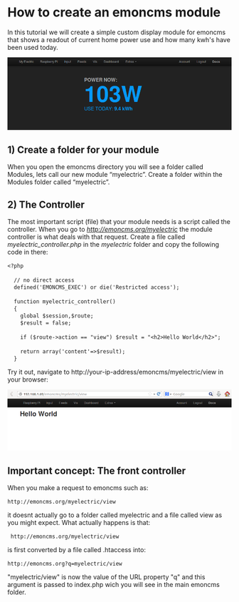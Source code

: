 # How to create an emoncms module

In this tutorial we will create a simple custom display module for emoncms that shows a readout of current home power use and how many kwh's have been used today.

![My Electric](images/myelectric.png)

## 1) Create a folder for your module

When you open the emoncms directory you will see a folder called Modules, lets call our new module “myelectric”. Create a folder within the Modules folder called “myelectric”.

## 2) The Controller

The most important script (file) that your module needs is a script called the controller. When you go to *http://emoncms.org/myelectric* the module controller is what deals with that request. Create a file called *myelectric_controller.php* in the *myelectric* folder and copy the following code in there:

    <?php

      // no direct access
      defined('EMONCMS_EXEC') or die('Restricted access');

      function myelectric_controller()
      {
        global $session,$route;
        $result = false;

        if ($route->action == "view") $result = "<h2>Hello World</h2>";

        return array('content'=>$result);
      }

Try it out, navigate to http://your-ip-address/emoncms/myelectric/view in your browser:

![Hello World](images/helloworld.png)

## Important concept: The front controller

When you make a request to emoncms such as:

    http://emoncms.org/myelectric/view

it doesnt actually go to a folder called myelectric and a file called view as you might expect. What actually happens is that: 

     http://emoncms.org/myelectric/view 

is first converted by a file called .htaccess into:

    http://emoncms.org?q=myelectric/view

"myelectric/view" is now the value of the URL property "q" and this argument is passed to index.php wich you will see in the main emoncms folder. 




 
